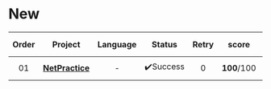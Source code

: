 # New

| Order |             Project              | Language | Status | Retry | score | Passed Date |
| :---: | :------------------------------: | :------: | :----: | :---: | :---: | :---------: |
|  01   | **[NetPractice](./NetPractice)** |    -     |✔️Success|   0   |**100**/100|2022. 1. 11|

